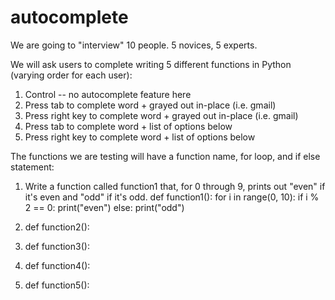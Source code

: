 # autocomplete

We are going to "interview" 10 people. 5 novices, 5 experts. 

We will ask users to complete writing 5 different functions in Python (varying order for each user):
  1. Control -- no autocomplete feature here
  2. Press tab to complete word + grayed out in-place (i.e. gmail)
  3. Press right key to complete word + grayed out in-place (i.e. gmail)
  4. Press tab to complete word + list of options below
  5. Press right key to complete word + list of options below
  
The functions we are testing will have a function name, for loop, and if else statement: 
  1. Write a function called function1 that, for 0 through 9, prints out "even" if it's even and "odd" if it's odd. 
     def function1():
       for i in range(0, 10):
		      if i % 2 == 0:
			      print("even")
		      else:
			      print("odd")
            
            
  2. def function2():
  
  3. def function3():
  
  4. def function4():
  
  5. def function5():
